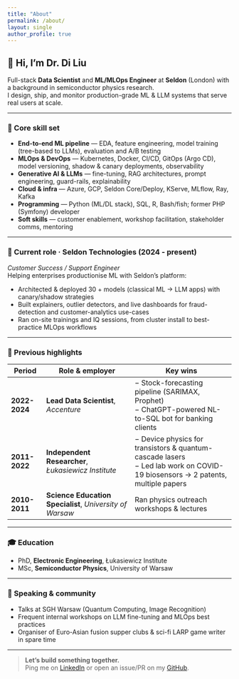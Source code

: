 ```yaml
---
title: "About"
permalink: /about/
layout: single
author_profile: true
---
```


## 👋 Hi, I’m Dr. Di Liu

Full-stack **Data Scientist** and **ML/MLOps Engineer** at **Seldon** (London) with a background in semiconductor physics research.  
I design, ship, and monitor production-grade ML & LLM systems that serve real users at scale.

---

### 🔧 Core skill set

- **End-to-end ML pipeline** — EDA, feature engineering, model training (tree-based to LLMs), evaluation and A/B testing  
- **MLOps & DevOps** — Kubernetes, Docker, CI/CD, GitOps (Argo CD), model versioning, shadow & canary deployments, observability  
- **Generative AI & LLMs** — fine-tuning, RAG architectures, prompt engineering, guard-rails, explainability  
- **Cloud & infra** — Azure, GCP, Seldon Core/Deploy, KServe, MLflow, Ray, Kafka  
- **Programming** — Python (ML/DL stack), SQL, R, Bash/fish; former PHP (Symfony) developer  
- **Soft skills** — customer enablement, workshop facilitation, stakeholder comms, mentoring

---

### 🚀 Current role · **Seldon Technologies** (2024 - present)

*Customer Success / Support Engineer*  
Helping enterprises productionise ML with Seldon’s platform:

* Architected & deployed 30 + models (classical ML → LLM apps) with canary/shadow strategies  
* Built explainers, outlier detectors, and live dashboards for fraud-detection and customer-analytics use-cases  
* Ran on-site trainings and IQ sessions, from cluster install to best-practice MLOps workflows

---

### 🏢 Previous highlights

| Period | Role & employer | Key wins |
|--------|-----------------|----------|
| **2022-2024** | **Lead Data Scientist**, *Accenture* | − Stock-forecasting pipeline (SARIMAX, Prophet)<br>− ChatGPT-powered NL-to-SQL bot for banking clients |
| **2011-2022** | **Independent Researcher**, *Łukasiewicz Institute* | − Device physics for transistors & quantum-cascade lasers<br>− Led lab work on COVID-19 biosensors → 2 patents, multiple papers |
| **2010-2011** | **Science Education Specialist**, *University of Warsaw* | Ran physics outreach workshops & lectures |

---

### 🎓 Education

* PhD, **Electronic Engineering**, Łukasiewicz Institute  
* MSc, **Semiconductor Physics**, University of Warsaw

---

### 📢 Speaking & community

* Talks at SGH Warsaw (Quantum Computing, Image Recognition)  
* Frequent internal workshops on LLM fine-tuning and MLOps best practices  
* Organiser of Euro-Asian fusion supper clubs & sci-fi LARP game writer in spare time

---

> **Let’s build something together.**  
> Ping me on [LinkedIn](https://linkedin.com/in/maciejkozubal) or open an issue/PR on my [GitHub](https://github.com/maciejkozubal).

